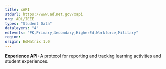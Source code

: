 ```yaml
---
title: xAPI
stdurl: https://www.adlnet.gov/xapi
org: ADL/IEEE
types: "Student Data"
datalayers: "4"
edlevels: "PK,Primary,Secondary,HigherEd,Workforce,Military"
region:
origin: EdMatrix 1.0
---
```

**Experience API:** A protocol for reporting and tracking learning activities and student experiences.
